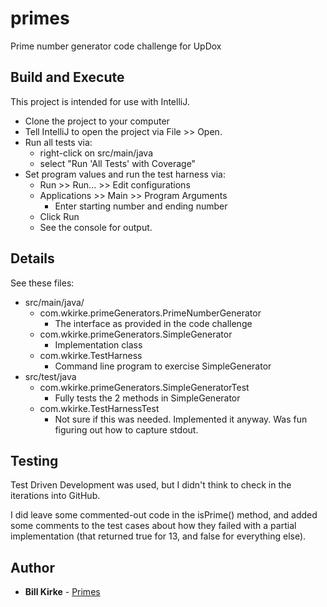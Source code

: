 # primes
Prime number generator code challenge for UpDox

## Build and Execute
This project is intended for use with IntelliJ.
* Clone the project to your computer
* Tell IntelliJ to open the project via File >> Open.
* Run all tests via: 
  * right-click on src/main/java
  * select "Run 'All Tests' with Coverage"
* Set program values and run the test harness via:
   * Run >> Run... >> Edit configurations
   * Applications >> Main >> Program Arguments
     * Enter starting number and ending number
   * Click Run
   * See the console for output.

## Details
See these files:
* src/main/java/
  * com.wkirke.primeGenerators.PrimeNumberGenerator
    * The interface as provided in the code challenge
  * com.wkirke.primeGenerators.SimpleGenerator
    * Implementation class
  * com.wkirke.TestHarness
    * Command line program to exercise SimpleGenerator
* src/test/java
  * com.wkirke.primeGenerators.SimpleGeneratorTest
    * Fully tests the 2 methods in SimpleGenerator
  * com.wkirke.TestHarnessTest
    * Not sure if this was needed. Implemented it anyway.  Was fun figuring out how to capture stdout.

## Testing
Test Driven Development was used, but I didn't think to check in the iterations into GitHub.

I did leave some commented-out code in the isPrime() method, and added some comments to the test cases about how they 
failed with a partial implementation (that returned true for 13, and false for everything else).

## Author

* **Bill Kirke** - [Primes](https://github.com/wkirke/primes)
